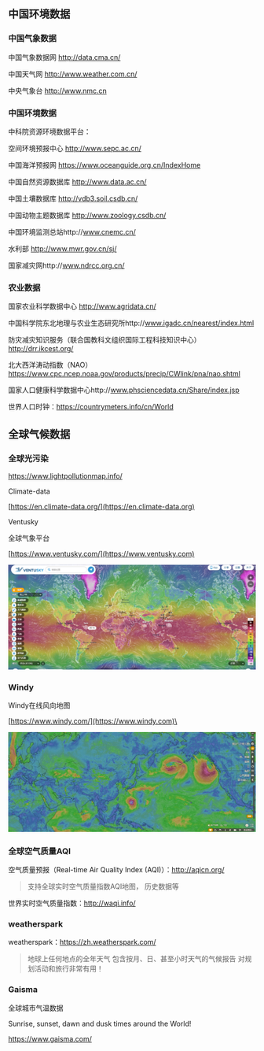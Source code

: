 ## 中国环境数据

### 中国气象数据

中国气象数据网 http://data.cma.cn/

中国天气网 http://www.weather.com.cn/

中央气象台 http://www.nmc.cn

### 中国环境数据

中科院资源环境数据平台：

空间环境预报中心 http://www.sepc.ac.cn/

中国海洋预报网 https://www.oceanguide.org.cn/IndexHome

中国自然资源数据库 http://www.data.ac.cn/

中国土壤数据库 http://vdb3.soil.csdb.cn/

中国动物主题数据库 http://www.zoology.csdb.cn/

中国环境监测总站http://www.cnemc.cn/

水利部 http://www.mwr.gov.cn/sj/

国家减灾网http://www.ndrcc.org.cn/

### 农业数据

国家农业科学数据中心 http://www.agridata.cn/

中国科学院东北地理与农业生态研究所http://www.igadc.cn/nearest/index.html

防灾减灾知识服务（联合国教科文组织国际工程科技知识中心）http://drr.ikcest.org/

北大西洋涛动指数（NAO）https://www.cpc.ncep.noaa.gov/products/precip/CWlink/pna/nao.shtml

国家人口健康科学数据中心http://www.phsciencedata.cn/Share/index.jsp

世界人口时钟：https://countrymeters.info/cn/World

## 全球气候数据

### 全球光污染

https://www.lightpollutionmap.info/

Climate-data

[https://en.climate-data.org/](https://en.climate-data.org)

Ventusky

全球气象平台

[https://www.ventusky.com/](https://www.ventusky.com)

![Ventusky](<../../.gitbook/assets/image (10).png>)

### Windy

Windy在线风向地图

[https://www.windy.com/](https://www.windy.com)\


![](<../../.gitbook/assets/image (11).png>)

### 全球空气质量AQI

空气质量预报（Real-time Air Quality Index (AQI)）：http://aqicn.org/

> 支持全球实时空气质量指数AQI地图， 历史数据等

世界实时空气质量指数：http://waqi.info/

### weatherspark

weatherspark：https://zh.weatherspark.com/

> 地球上任何地点的全年天气
> 包含按月、日、甚至小时天气的气候报告 对规划活动和旅行非常有用！

### Gaisma

全球城市气温数据

Sunrise, sunset, dawn and dusk times around the World!

https://www.gaisma.com/